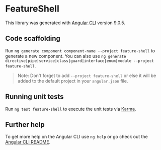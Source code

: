 # FeatureShell

This library was generated with [Angular CLI](https://github.com/angular/angular-cli) version 9.0.5.

## Code scaffolding

Run `ng generate component component-name --project feature-shell` to generate a new component. You can also use `ng generate directive|pipe|service|class|guard|interface|enum|module --project feature-shell`.
> Note: Don't forget to add `--project feature-shell` or else it will be added to the default project in your `angular.json` file. 

## Running unit tests

Run `ng test feature-shell` to execute the unit tests via [Karma](https://karma-runner.github.io).

## Further help

To get more help on the Angular CLI use `ng help` or go check out the [Angular CLI README](https://github.com/angular/angular-cli/blob/master/README.md).
